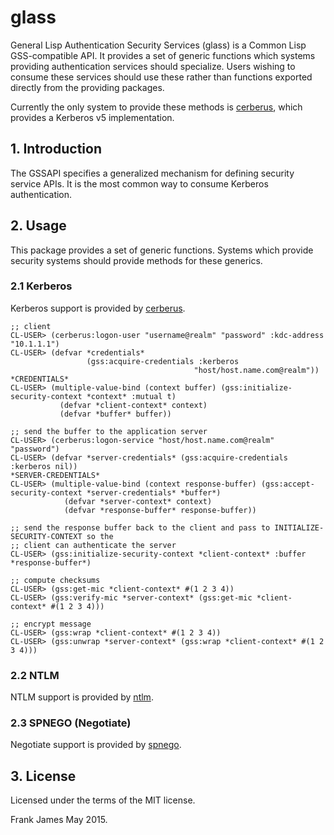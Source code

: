 # glass
General Lisp Authentication Security Services (glass) is a Common Lisp GSS-compatible API. It provides a set of 
generic functions which systems providing authentication services should specialize. Users wishing to consume
these services should use these rather than functions exported directly from the providing packages. 

Currently the only system to provide these methods is [cerberus](https://github.com/fjames86/cerberus), which provides 
a Kerberos v5 implementation.

## 1. Introduction
The GSSAPI specifies a generalized mechanism for defining security service APIs. It is the most common way 
to consume Kerberos authentication. 

## 2. Usage
This package provides a set of generic functions. Systems which provide security systems should provide 
methods for these generics.

### 2.1 Kerberos
Kerberos support is provided by [cerberus](https://github.com/fjames86/cerberus).

```
;; client
CL-USER> (cerberus:logon-user "username@realm" "password" :kdc-address "10.1.1.1")
CL-USER> (defvar *credentials* 
                 (gss:acquire-credentials :kerberos 
                                         "host/host.name.com@realm"))
*CREDENTIALS*
CL-USER> (multiple-value-bind (context buffer) (gss:initialize-security-context *context* :mutual t)
           (defvar *client-context* context)
           (defvar *buffer* buffer))

;; send the buffer to the application server
CL-USER> (cerberus:logon-service "host/host.name.com@realm" "password")
CL-USER> (defvar *server-credentials* (gss:acquire-credentials :kerberos nil))
*SERVER-CREDENTIALS*
CL-USER> (multiple-value-bind (context response-buffer) (gss:accept-security-context *server-credentials* *buffer*)
            (defvar *server-context* context)
            (defvar *response-buffer* response-buffer))

;; send the response buffer back to the client and pass to INITIALIZE-SECURITY-CONTEXT so the 
;; client can authenticate the server
CL-USER> (gss:initialize-security-context *client-context* :buffer *response-buffer*)

;; compute checksums
CL-USER> (gss:get-mic *client-context* #(1 2 3 4))
CL-USER> (gss:verify-mic *server-context* (gss:get-mic *client-context* #(1 2 3 4)))

;; encrypt message
CL-USER> (gss:wrap *client-context* #(1 2 3 4))
CL-USER> (gss:unwrap *server-context* (gss:wrap *client-context* #(1 2 3 4)))

```

### 2.2 NTLM 
NTLM support is provided by [ntlm](https://github.com/fjames86/ntlm).

### 2.3 SPNEGO (Negotiate)
Negotiate support is provided by [spnego](https://github.com/fjames86/spnego).

## 3. License
Licensed under the terms of the MIT license.

Frank James 
May 2015.

